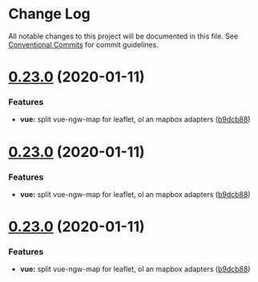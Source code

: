 # Change Log

All notable changes to this project will be documented in this file.
See [Conventional Commits](https://conventionalcommits.org) for commit guidelines.

# [0.23.0](https://github.com/nextgis/nextgis_frontend_apps/compare/v0.22.0...v0.23.0) (2020-01-11)


### Features

* **vue:** split vue-ngw-map for leaflet, ol an mapbox adapters ([b9dcb88](https://github.com/nextgis/nextgis_frontend_apps/commit/b9dcb880140480b3557cde7bb91e761741889bf5))





# [0.23.0](https://github.com/nextgis/nextgis_frontend_apps/compare/v0.22.0...v0.23.0) (2020-01-11)


### Features

* **vue:** split vue-ngw-map for leaflet, ol an mapbox adapters ([b9dcb88](https://github.com/nextgis/nextgis_frontend_apps/commit/b9dcb880140480b3557cde7bb91e761741889bf5))





# [0.23.0](https://github.com/nextgis/nextgis_frontend_apps/compare/v0.22.0...v0.23.0) (2020-01-11)


### Features

* **vue:** split vue-ngw-map for leaflet, ol an mapbox adapters ([b9dcb88](https://github.com/nextgis/nextgis_frontend_apps/commit/b9dcb880140480b3557cde7bb91e761741889bf5))
